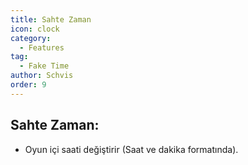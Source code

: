```yaml
---
title: Sahte Zaman
icon: clock
category:
  - Features
tag:
  - Fake Time
author: Schvis
order: 9
---
```


## Sahte Zaman:
- Oyun içi saati değiştirir (Saat ve dakika formatında).
